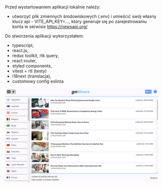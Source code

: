 Przed wystartowaniem aplikacji lokalnie należy:
- utworzyć plik zmiennych środowiskowych (.env) i umieścić swój własny klucz api - VITE_API_KEY=..., który generuje się po zarejestrowaniu konta w serwisie https://newsapi.org/

Do stworzenia aplikacji wykorzystałem:
- typescript,
- react.js,
- redux toolkit, rtk query,
- react router,
- styled components,
- vitest + rtl (testy)
- i18next (translacja),
- customowy config eslinta

![Design preview for the english-educational-app](./public/preview.png)
